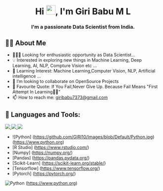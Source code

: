 <h1 align="center">Hi <img src="https://raw.githubusercontent.com/MartinHeinz/MartinHeinz/master/wave.gif" width="30px">, I'm Giri Babu M L</h1>
<h3 align="center">I'm a passionate Data Scientist from India.</h3>

## 🙋‍♂️ About Me 

- 👨🏽‍💻 Looking for enthusiastic opportunity as Data Scientist...
- 💡 Interested in exploring new things in Machine Learning, Deep Learning, AI, NLP, Compture Vision etc ...
- 🌱 Learning Interest: Machine Learning,Computer Vision, NLP, Artificial intelligence ...
- 👯 I’m looking to collaborate on OpenSource Projects
- 💬 Favourite Quote: If You Fail,Never Give Up. Because Fail Means "First Attempt In Learning📖📖"
- 📫 How to reach me: giribabu7373@gmail.com

## 🚀 Languages and Tools:

<p align="left"> 
    <a href="https://www.python.org" target="_blank"> <img src="https://img.icons8.com/color/48/000000/python.png"/> </a>
    <a href="https://www.r-project.org/" target="_blank"> <img src="https://img.icons8.com/external-becris-flat-becris/64/000000/external-r-data-science-becris-flat-becris.png"/> </a>
    <a style="padding-right:8px;" href="https://www.mysql.com/" target="_blank"> <img src="https://img.icons8.com/fluent/50/000000/mysql-logo.png"/> </a>
</p>



- ![Python] (https://github.com/GIRI10/Images/blob/Default/Python.jpg) (https://www.python.org)
- [R Studio] (https://www.rstudio.com/)
- [Numpy] (https://numpy.org/)
- [Pandas] (https://pandas.pydata.org/)
- [Scikit-Learn] (https://scikit-learn.org/stable/)
- [Tensorflow] (https://www.tensorflow.org/)
- [Pytorch] (https://pytorch.org/)

![Python](https://github.com/GIRI10/Images/blob/Default/Python.jpg) (https://www.python.org)


